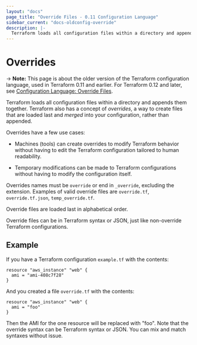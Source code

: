 ```yaml
---
layout: "docs"
page_title: "Override Files - 0.11 Configuration Language"
sidebar_current: "docs-oldconfig-override"
description: |-
  Terraform loads all configuration files within a directory and appends them together. Terraform also has a concept of overrides, a way to create files that are loaded last and merged into your configuration, rather than appended.
---
```


# Overrides

-> **Note:** This page is about the older version of the Terraform configuration
language, used in Terraform 0.11 and earlier. For Terraform 0.12 and later, see
[Configuration Language: Override Files](../configuration/override.html).

Terraform loads all configuration files within a directory and
appends them together. Terraform also has a concept of _overrides_,
a way to create files that are loaded last and _merged_ into your
configuration, rather than appended.

Overrides have a few use cases:

  * Machines (tools) can create overrides to modify Terraform
    behavior without having to edit the Terraform configuration
    tailored to human readability.

  * Temporary modifications can be made to Terraform configurations
    without having to modify the configuration itself.

Overrides names must be `override` or end in `_override`, excluding
the extension. Examples of valid override files are `override.tf`,
`override.tf.json`, `temp_override.tf`.

Override files are loaded last in alphabetical order.

Override files can be in Terraform syntax or JSON, just like non-override
Terraform configurations.

## Example

If you have a Terraform configuration `example.tf` with the contents:

```hcl
resource "aws_instance" "web" {
  ami = "ami-408c7f28"
}
```

And you created a file `override.tf` with the contents:

```hcl
resource "aws_instance" "web" {
  ami = "foo"
}
```

Then the AMI for the one resource will be replaced with "foo". Note
that the override syntax can be Terraform syntax or JSON. You can
mix and match syntaxes without issue.
